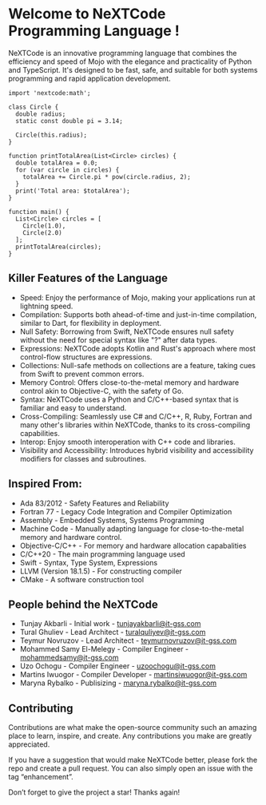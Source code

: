 # Welcome to NeXTCode Programming Language !
NeXTCode is an innovative programming language that combines the efficiency and speed of Mojo with the elegance and practicality of Python and TypeScript. It's designed to be fast, safe, and suitable for both systems programming and rapid application development.

```
import 'nextcode:math';

class Circle {
  double radius;
  static const double pi = 3.14;

  Circle(this.radius);
}

function printTotalArea(List<Circle> circles) {
  double totalArea = 0.0;
  for (var circle in circles) {
    totalArea += Circle.pi * pow(circle.radius, 2);
  }
  print('Total area: $totalArea');
}

function main() {
  List<Circle> circles = [
    Circle(1.0),
    Circle(2.0)
  ];
  printTotalArea(circles);
}

```

## Killer Features of the Language

- Speed: Enjoy the performance of Mojo, making your applications run at lightning speed.
- Compilation: Supports both ahead-of-time and just-in-time compilation, similar to Dart, for flexibility in deployment.
- Null Safety: Borrowing from Swift, NeXTCode ensures null safety without the need for special syntax like "?" after data types.
- Expressions: NeXTCode adopts Kotlin and Rust's approach where most control-flow structures are expressions.
- Collections: Null-safe methods on collections are a feature, taking cues from Swift to prevent common errors.
- Memory Control: Offers close-to-the-metal memory and hardware control akin to Objective-C, with the safety of Go.
- Syntax: NeXTCode uses a Python and C/C++-based syntax that is familiar and easy to understand.
- Cross-Compiling: Seamlessly use C# and C/C++, R, Ruby, Fortran and many other's libraries within NeXTCode, thanks to its cross-compiling capabilities.
- Interop: Enjoy smooth interoperation with C++ code and libraries.
- Visibility and Accessibility: Introduces hybrid visibility and accessibility modifiers for classes and subroutines.
  
## Inspired From:
- Ada 83/2012 - Safety Features and Reliability
- Fortran 77 - Legacy Code Integration and Compiler Optimization
- Assembly - Embedded Systems, Systems Programming
- Machine Code - Manually adapting language for close-to-the-metal memory and hardware control.
- Objective-C/C++ - For memory and hardware allocation capabalities
- C/C++20 - The main programming language used
- Swift - Syntax, Type System, Expressions
- LLVM (Version 18.1.5) - For constructing compiler
- CMake - A software construction tool

## People behind the NeXTCode

- Tunjay Akbarli - Initial work - tunjayakbarli@it-gss.com
- Tural Ghuliev - Lead Architect - turalquliyev@it-gss.com
- Teymur Novruzov - Lead Architect - teymurnovruzov@it-gss.com
- Mohammed Samy El-Melegy - Compiler Engineer - mohammedsamy@it-gss.com
- Uzo Ochogu - Compiler Engineer - uzoochogu@it-gss.com
- Martins Iwuogor - Compiler Developer - martinsiwuogor@it-gss.com
- Maryna Rybalko - Publisizing - maryna.rybalko@it-gss.com

## Contributing
Contributions are what make the open-source community such an amazing place to learn, inspire, and create. Any contributions you make are greatly appreciated.

If you have a suggestion that would make NeXTCode better, please fork the repo and create a pull request. You can also simply open an issue with the tag “enhancement”.

Don’t forget to give the project a star! Thanks again!
